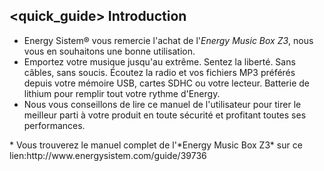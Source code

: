 ## <quick_guide> Introduction

* Energy Sistem® vous remercie l'achat de l'*Energy Music Box Z3*, nous vous en souhaitons une bonne utilisation.
* Emportez votre musique jusqu'au extrême. Sentez la liberté. Sans câbles, sans soucis. Écoutez la radio et vos fichiers MP3 préférés depuis votre mémoire USB, cartes SDHC ou votre lecteur. Batterie de lithium pour remplir tout votre rythme d'Energy.
* Nous vous conseillons de lire ce manuel de l'utilisateur pour tirer le meilleur parti à votre produit en toute sécurité et profitant toutes ses performances.
<unique>
*	Vous trouverez le manuel complet de l'*Energy Music Box Z3* sur ce lien:http://www.energysistem.com/guide/39736 </unique> </quick_guide>
